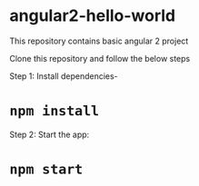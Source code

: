 ﻿# angular2-hello-world
This repository contains basic angular 2 project

Clone this repository and follow the below steps

Step 1: Install dependencies- 
# `npm install`

Step 2: Start the app: 
# `npm start`
